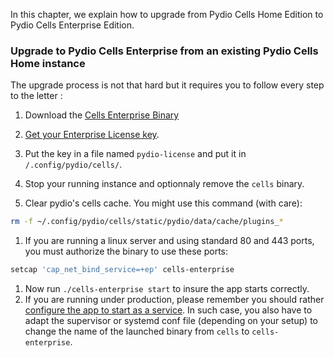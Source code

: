 In this chapter, we explain how to upgrade from Pydio Cells Home Edition to Pydio Cells Enterprise Edition.

### Upgrade to Pydio Cells Enterprise from an existing Pydio Cells Home instance

The upgrade process is not that hard but it requires you to follow every step to the letter :

1. Download the [Cells Enterprise Binary](https://download.pydio.com/pub/cells-enterprise/release/1.1.0/linux-amd64/cells-enterprise)
1. [Get your Enterprise License key](/en/docs/cells/v1/enterprise-edition-requirements).
1. Put the key in a file named `pydio-license` and put it in `/.config/pydio/cells/`.
1. Stop your running instance and optionnaly remove the `cells` binary.

1. Clear pydio's cells cache. You might use this command (with care):

  ```sh
  rm -f ~/.config/pydio/cells/static/pydio/data/cache/plugins_*
```

1. If you are running a linux server and using standard 80 and 443 ports, you must authorize the binary to use these ports:

  ```sh
  setcap 'cap_net_bind_service=+ep' cells-enterprise
```

1. Now run `./cells-enterprise start` to insure the app starts correctly.
1. If you are running under production, please remember you should rather [configure the app to start as a service](https://pydio.com/en/docs/cells/v1/launching-cells-service). In such case, you also have to adapt the supervisor or systemd conf file (depending on your setup) to change the name of the launched binary from `cells` to `cells-enterprise`.